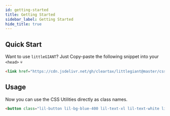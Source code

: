 ```yaml
---
id: getting-started
title: Getting Started
sidebar_label: Getting Started
hide_title: true
---
```


## Quick Start

Want to use `littleGIANT`? Just Copy-paste the following snippet into your `<head>` 💀

```html
<link href="https://cdn.jsdelivr.net/gh/cleartax/littlegiant@master/css/littlegiant.min.css" rel="stylesheet" />
```

## Usage

Now you can use the CSS Utilities directly as class names.

```html live
<button class="lil-button lil-bg-blue-400 lil-text-xl lil-text-white lil-px-3 lil-py-1 lil-rounded lil-rounded-lg">Hello</button>
```
